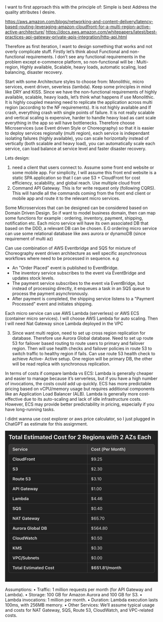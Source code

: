 I want to first approach this with the principle of:
Simple is best
Address the quality attributes I desire.

https://aws.amazon.com/blogs/networking-and-content-delivery/latency-based-routing-leveraging-amazon-cloudfront-for-a-multi-region-active-active-architecture/
https://docs.aws.amazon.com/whitepapers/latest/best-practices-api-gateway-private-apis-integration/http-api.html

Therefore as first iteration, I want to design something that works and not overly complicate stuff.
Firstly let’s think about Functional and non-functional requirements. I don’t see any functional requirements in the problem except e-commerce platform, so non-functional will be : Multi-region, Highly available, Scalable, heavy loads, automatic scaling, load balancing, disaster recovery.

Start with some Architecture styles to choose from: Monolithic, micro services, event driven, severless (lambda). Keep some principles in mind like DRY and KISS. Since we have the non-functional requirements of highly available, scalable, heavy loads, let’s think what happens if use Monolithic. It is highly coupled meaning need to replicate the application across multi region (according to the NF requirements). It is not highly available and If crash, everything crash with single points of failure. It is not really scalable and vertical scaling is expensive, harder to handle heavy load as cant scale everything in the app so will have bottlenecks. Therefore choose Microservices (use Event driven Style or Choreography) so that it is easier to deploy services regionally (multi region), each service is independant isolating failures (highly available), you can scale horizontally instead of vertically (both scalable and heavy load), you can automatically scale each service, can load balance at service level and faster disaster recovery.



Lets design:
1) need a client that users connect to. Assume some front end website or some mobile app. For simplicity, I will assume this front end website is a static SPA application so that I can use S3 + CloudFront for cost efficiency, scalability, and global reach. Use multiple cloud front
2) Command API Gateway. This is for write request only (following CQRS).  This will handle all the commands coming from the front end client or mobile app and route it to the relevant micro services.

Some Microservices that can be designed can be considered based on Domain Driven Design. So if want to model business domain, then can map some functions for example :  ordering, inventory, payment, shipping, notification etc. Each micro service will have its own associated DB that based on the DDD, a relevant DB can be chosen. E.G ordering micro service can use some relational database like aws aurora or dynamoDB (since requirement of multi az)


Can use combination of AWS Eventbridge and SQS for mixture of Choreography event driven architecture as well specific asynchronous workflows where need to be processed in sequence. e.g
- An "Order Placed" event is published to EventBridge.
- The inventory service subscribes to the event via EventBridge and updates stock levels.
- The payment service subscribes to the event via EventBridge, but instead of processing directly, it enqueues a task in an SQS queue to process the payment asynchronously.
- After payment is completed, the shipping service listens to a "Payment Processed" event and initiates shipping.

Each micro service can use AWS Lambda (serverless) or AWS ECS (container micro services). I will choose AWS Lambda for auto scaling. Then I will need Nat Gateway since Lambda deployed in the VPC


3) Since want multi region, need to set up cross region replication for database. Therefore use Aurora Global database. Need to set up route 53 for failover based routing to route users to primary and failover region. Then will use health checks and failover policies in route 53 to switch traffic to healthy region if fails. Can use route 53 health check to achieve Active- Active setup. One region will be primary DB, the other will be read replica with synchronous replication.


In terms of costs if compare lambda vs ECS:
Lambda is generally cheaper and easier to manage because it’s serverless, but if you have a high number of invocations, the costs could add up quickly.
ECS has more predictable pricing based on vCPU/memory usage but requires additional components like an Application Load Balancer (ALB).
Lambda is generally more cost-effective due to its auto-scaling and lack of idle infrastructure costs. However, ECS may provide better predictability in pricing, especially if you have long-running tasks.



I didnt wanna use cost explorer or aws price calculator, so I just plugged in ChatGPT as estimate for this assignment.

![img.png](img.png)


Assumptions:
•	Traffic: 1 million requests per month (for API Gateway and Lambda).
•	Storage: 100 GB for Amazon Aurora and 100 GB for S3.
•	Lambda invocations: 1 million per month.
•	Duration: Lambda execution lasts 100ms, with 256MB memory.
•	Other Services: We’ll assume typical usage and costs for NAT Gateway, SQS, Route 53, CloudWatch, and VPC-related costs.










